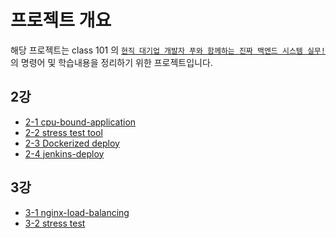 # 프로젝트 개요
해당 프로젝트는 class 101 의 
[`현직 대기업 개발자 푸와 함께하는 진짜 백엔드 시스템 실무!`](https://class101.net/classes/5fc4a3b3fc231b000d856415/challenge) 
의 명령어 및 학습내용을 정리하기 위한 프로젝트입니다.


<h2>2강</h2>

- [ 2-1 cpu-bound-application](./cpu-bound-application)
- [ 2-2 stress test tool](./artillery-scripts)
- [ 2-3 Dockerized deploy](./dockerized-deploy)
- [ 2-4 jenkins-deploy](./jenkins-deploy)

<h2>3강</h2>

- [ 3-1 nginx-load-balancing ](./nginx-load-balancing)
- [ 3-2 stress test ](./artillery-scripts2)